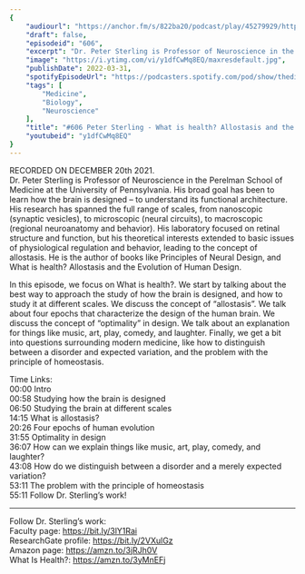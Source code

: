 ```yaml
---
{
	"audiourl": "https://anchor.fm/s/822ba20/podcast/play/45279929/https%3A%2F%2Fd3ctxlq1ktw2nl.cloudfront.net%2Fstaging%2F2021-11-24%2F1d5a5a93-1c7b-bdfd-bbc8-91e80fda65f9.m4a",
	"draft": false,
	"episodeid": "606",
	"excerpt": "Dr. Peter Sterling is Professor of Neuroscience in the Perelman School of Medicine at the University of Pennsylvania. His broad goal has been to learn how the brain is designed – to understand its functional architecture. His research has spanned the full range of scales, from nanoscopic (synaptic vesicles), to microscopic (neural circuits), to macroscopic (regional neuroanatomy and behavior). His laboratory focused on retinal structure and function, but his theoretical interests extended to basic issues of physiological regulation and behavior, leading to the concept of allostasis. He is the author of books like Principles of Neural Design, and What is health? Allostasis and the Evolution of Human Design.",
	"image": "https://i.ytimg.com/vi/y1dfCwMq8EQ/maxresdefault.jpg",
	"publishDate": 2022-03-31,
	"spotifyEpisodeUrl": "https://podcasters.spotify.com/pod/show/thedissenter/episodes/606-Peter-Sterling---What-is-health--Allostasis-and-the-Evolution-of-Human-Design-Pt--1-e1c4b7p",
	"tags": [
		"Medicine",
		"Biology",
		"Neuroscience"
	],
	"title": "#606 Peter Sterling - What is health? Allostasis and the Evolution of Human Design (Pt. 1)",
	"youtubeid": "y1dfCwMq8EQ"
}
---
```

RECORDED ON DECEMBER 20th 2021.  
Dr. Peter Sterling is Professor of Neuroscience in the Perelman School of Medicine at the University of Pennsylvania. His broad goal has been to learn how the brain is designed – to understand its functional architecture. His research has spanned the full range of scales, from nanoscopic (synaptic vesicles), to microscopic (neural circuits), to macroscopic (regional neuroanatomy and behavior). His laboratory focused on retinal structure and function, but his theoretical interests extended to basic issues of physiological regulation and behavior, leading to the concept of allostasis. He is the author of books like Principles of Neural Design, and What is health? Allostasis and the Evolution of Human Design.

In this episode, we focus on What is health?. We start by talking about the best way to approach the study of how the brain is designed, and how to study it at different scales. We discuss the concept of “allostasis”. We talk about four epochs that characterize the design of the human brain. We discuss the concept of “optimality” in design. We talk about an explanation for things like music, art, play, comedy, and laughter. Finally, we get a bit into questions surrounding modern medicine, like how to distinguish between a disorder and expected variation, and the problem with the principle of homeostasis.

Time Links:  
<time>00:00</time> Intro  
<time>00:58</time> Studying how the brain is designed  
<time>06:50</time> Studying the brain at different scales  
<time>14:15</time> What is allostasis?  
<time>20:26</time> Four epochs of human evolution  
<time>31:55</time> Optimality in design  
<time>36:07</time> How can we explain things like music, art, play, comedy, and laughter?  
<time>43:08</time> How do we distinguish between a disorder and a merely expected variation?  
<time>53:11</time> The problem with the principle of homeostasis  
<time>55:11</time> Follow Dr. Sterling’s work!

---

Follow Dr. Sterling’s work:  
Faculty page: https://bit.ly/3lY1Rai  
ResearchGate profile: https://bit.ly/2VXulGz  
Amazon page: https://amzn.to/3jRJh0V  
What Is Health?: https://amzn.to/3yMnEFj
